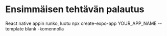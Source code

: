 # Ensimmäisen tehtävän palautus
React native appin runko, luotu npx create-expo-app YOUR_APP_NAME --template blank -komennolla
